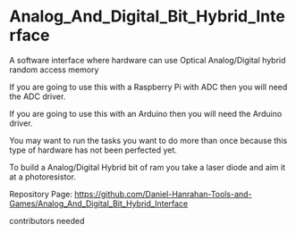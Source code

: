 # Analog_And_Digital_Bit_Hybrid_Interface
A software interface where hardware can use Optical Analog/Digital hybrid random access memory

If you are going to use this with a Raspberry Pi with ADC then you will need the ADC driver.

If you are going to use this with an Arduino then you will need the Arduino driver.

You may want to run the tasks you want to do more than once because this type of hardware has not been perfected yet.

To build a Analog/Digital Hybrid bit of ram you take a laser diode and aim it at a photoresistor.

Repository Page: https://github.com/Daniel-Hanrahan-Tools-and-Games/Analog_And_Digital_Bit_Hybrid_Interface

contributors needed

